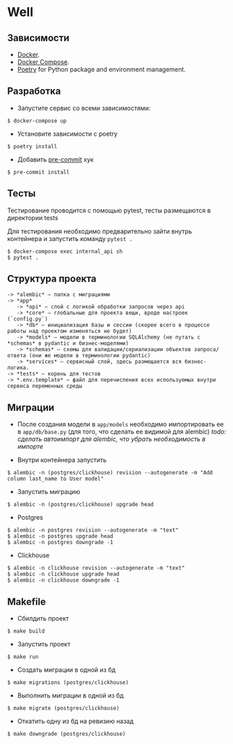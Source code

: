 # Well

## Зависимости

* [Docker](https://www.docker.com/).
* [Docker Compose](https://docs.docker.com/compose/install/).
* [Poetry](https://python-poetry.org/) for Python package and environment management.

## Разработка

* Запустите сервис со всеми зависимостями:

```console
$ docker-compose up
```

* Установите зависимости с poetry

```console
$ poetry install
```

* Добавить [pre-commit](https://github.com/pre-commit/pre-commit) хук
```console
$ pre-commit install
```

## Тесты

Тестирование проводится с помощью pytest, тесты размещаются в директории tests

Для тестирования необходимо предварительно зайти внутрь контейнера и запустить команду `pytest .`

```console
$ docker-compose exec internal_api sh
$ pytest .
```

## Структура проекта

```
-> *alembic* — папка с миграциями
-> *app*
   -> *api* — слой с логикой обработки запросов через api
   -> *core* — глобальные для проекта вещи, вроде настроек (`config.py`)
   -> *db* — инициализация базы и сессии (скорее всего в процессе работы над проектом изменяться не будет)
   -> *models* — модели в терминологии SQLAlchemy (не путать с *schemas* в pydantic и бизнес-моделями)
   -> *schemas* — схемы для валидации/сериализации объектов запроса/ответа (они же модели в терминологии pydantic)
   -> *services* — сервисный слой, здесь размещается вся бизнес-логика.
-> *tests* — корень для тестов
-> *.env.template* — файл для перечисления всех используемых внутри сервиса переменных среды
```

## Миграции

* После создания модели в `app/models` необходимо импортировать ее в `app/db/base.py` (для того, что сделать ее видимой для alembic) *todo: сделать автоимпорт для alembic, что убрать необходимость в импорте*

* Внутри контейнера запустить

```console
$ alembic -n (postgres/clickhouse) revision --autogenerate -m "Add column last_name to User model"
```

* Запустить миграцию

```console
$ alembic -n (postgres/clickhouse) upgrade head
```

* Postgres
```
$ alembic -n postgres revision --autogenerate -m "text"
$ alembic -n postgres upgrade head
$ alembic -n postgres downgrade -1
```

* Clickhouse
```
$ alembic -n clickhouse revision --autogenerate -m "text"
$ alembic -n clickhouse upgrade head
$ alembic -n clickhouse downgrade -1
```

## Makefile
* Сбилдить проект
```
$ make build
```
* Запустить проект
```
$ make run
```
* Создать миграции в одной из бд
```
$ make migrations (postgres/clickhouse)
```
* Выполнить миграции в одной из бд
```
$ make migrate (postgres/clickhouse)
```
* Откатить одну из бд на ревизию назад
```
$ make downgrade (postgres/clickhouse)
```
